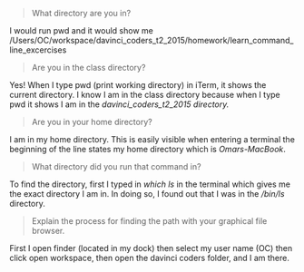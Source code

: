 
> What directory are you in?

I would run pwd and it would show me /Users/OC/workspace/davinci_coders_t2_2015/homework/learn_command_line_excercises

> Are you in the class directory?

Yes! When I type pwd (print working directory) in iTerm, it shows the current directory. I know I am in the class
directory because when I type pwd it shows I am in the *davinci_coders_t2_2015 directory.*
 
> Are you in your home directory? 
 
I am in my home directory. This is easily visible when entering a terminal the beginning of the line states my home 
directory which is *Omars-MacBook*.

> What directory did you run that command in?

To find the directory, first I typed in *which ls* in the terminal which gives me the exact directory I am in. 
In doing so, I found out that I was in the */bin/ls* directory.

> Explain the process for finding the path with your graphical file browser.

First I open finder (located in my dock) then select my user name (OC) then click open workspace, then open the 
davinci coders folder, and I am there. 
